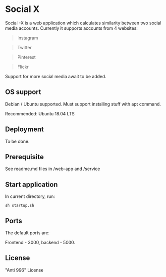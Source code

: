 # Social X
Social -X is a web application which calculates similarity between two social media accounts. Currently it supports accounts from 4 websites:

> Instagram

> Twitter

> Pinterest

> Flickr

Support for more social media await to be added.

## OS support

Debian / Ubuntu supported. Must support installing stuff with apt command.

Recommended: Ubuntu 18.04 LTS

## Deployment

To be done.

## Prerequisite

See readme.md files in /web-app and /service

## Start application
In current directory, run:

``sh startup.sh``

## Ports
The default ports are:

Frontend - 3000, backend - 5000.

## License
"Anti 996" License